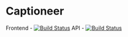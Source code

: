 # Captioneer
Frontend - [![Build Status](https://dev.azure.com/fitba-p2211/seminarski_rad/_apis/build/status/Frontend%20Build%20Pipeline?branchName=main)](https://dev.azure.com/fitba-p2211/seminarski_rad/_build/latest?definitionId=2&branchName=main) API - [![Build Status](https://dev.azure.com/fitba-p2211/seminarski_rad/_apis/build/status/API%20Build%20Pipeline?branchName=main)](https://dev.azure.com/fitba-p2211/seminarski_rad/_build/latest?definitionId=1&branchName=main)

